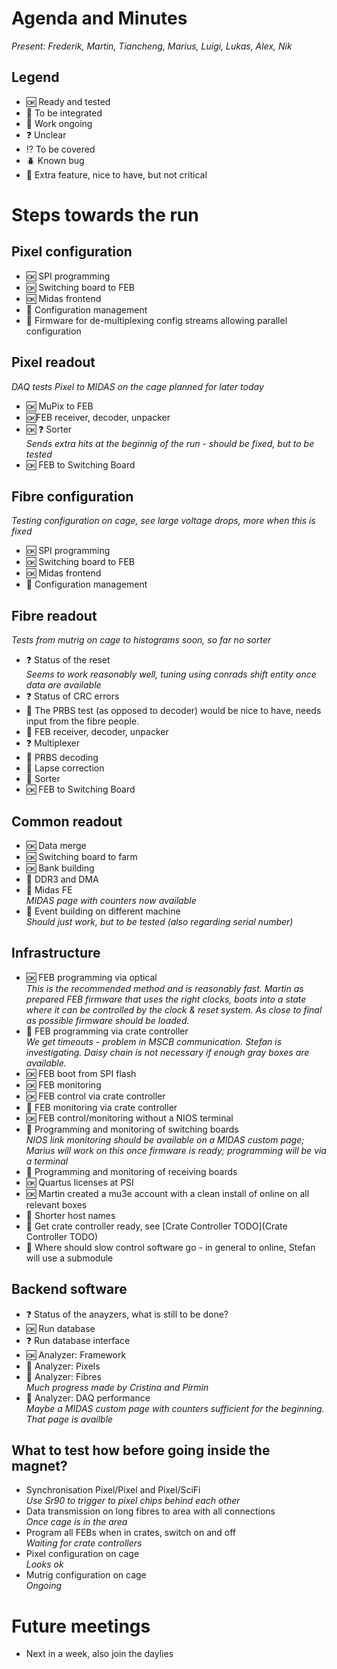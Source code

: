 # Agenda and Minutes

*Present: Frederik, Martin, Tiancheng, Marius, Luigi, Lukas, Alex, Nik*

## Legend

* :ok: Ready and tested
* :electric_plug: To be integrated
* :hammer: Work ongoing
* :question: Unclear
* :interrobang: To be covered
* :beetle: Known bug
* :muscle: Extra feature, nice to have, but not critical

# Steps towards the run

## Pixel configuration ##

* :ok: SPI programming  
* :ok: Switching board to FEB  
* :ok: Midas frontend  
* :electric_plug: Configuration management  
* :muscle: Firmware for de-multiplexing config streams allowing parallel configuration

## Pixel readout ##

*DAQ tests Pixel to MIDAS on the cage planned for later today*

* :ok: MuPix to FEB  
* :ok:FEB receiver, decoder, unpacker  
* :ok: :question: Sorter  
   *Sends extra hits at the beginnig of the run - should be fixed, but to be tested*
* :ok: FEB to Switching Board

## Fibre configuration ##

*Testing configuration on cage, see large voltage drops, more when this is fixed*

* :ok: SPI programming
* :ok: Switching board to FEB  
* :ok: Midas frontend  
* :hammer: Configuration management  

## Fibre readout ##

*Tests from mutrig on cage to histograms soon, so far no sorter*

* :question: Status of the reset  
    *Seems to work reasonably well, tuning using conrads shift entity once data are available*
* :question: Status of CRC errors  
* :muscle: The PRBS test (as opposed to decoder) would be nice to have, needs input from the fibre people.
* :electric_plug: FEB receiver, decoder, unpacker
* :question: Multiplexer   
* :electric_plug: PRBS decoding
* :electric_plug: Lapse correction
* :electric_plug: Sorter  
* :ok: FEB to Switching Board


## Common readout ##

* :ok: Data merge  
* :ok: Switching board to farm
* :ok: Bank building
* :electric_plug: DDR3 and DMA
* :hammer: Midas FE  
   *MIDAS page with counters now available*
* :electric_plug: Event building on different machine  
   *Should just work, but to be tested (also regarding serial number)*

## Infrastructure ##

* :ok: FEB programming via optical  
   *This is the recommended method and is reasonably fast. Martin as prepared FEB firmware that uses the right clocks, boots into a state where it can be controlled by the clock & reset system. As close to final as possible firmware should be loaded.*
* :hammer: FEB programming via crate controller   
  *We get timeouts - problem in MSCB communication. Stefan is investigating. Daisy chain is not necessary if enough gray boxes are available.*
* :ok: FEB boot from SPI flash
* :ok: FEB monitoring
* :ok: FEB control via crate controller  
* :muscle: FEB monitoring via crate controller
* :ok: FEB control/monitoring without a NIOS terminal  
* :hammer: Programming and monitoring of switching boards  
   *NIOS link monitoring should be available on a MIDAS custom page; Marius will work on this once firmware is ready; programming will be via a terminal*
* :hammer: Programming and monitoring of receiving boards
* :ok: Quartus licenses at PSI  
* :ok: Martin created a mu3e account with a clean install of online on all relevant boxes
* :hammer: Shorter host names
* :hammer: Get crate controller ready, see [Crate Controller TODO](Crate Controller TODO)
* :hammer: Where should slow control software go - in general to online, Stefan will use a submodule

## Backend software ##

* :question: Status of the anayzers, what is still to be done?
* :ok: Run database   
* :question: Run database interface
* :ok: Analyzer: Framework
* :hammer: Analyzer: Pixels
* :hammer: Analyzer: Fibres  
  *Much progress made by Cristina and Pirmin*
* :hammer: Analyzer: DAQ performance  
   *Maybe a MIDAS custom page with counters sufficient for the beginning. That page is availble*

## What to test how before going inside the magnet? ##

* Synchronisation Pixel/Pixel and Pixel/SciFi  
    *Use Sr90 to trigger to pixel chips behind each other*
* Data transmission on long fibres to area with all connections  
   *Once cage is in the area*
* Program all FEBs when in crates, switch on and off  
   *Waiting for crate controllers*
* Pixel configuration on cage  
   *Looks ok*
* Mutrig configuration on cage  
   *Ongoing*

# Future meetings

* Next in a week, also join the daylies